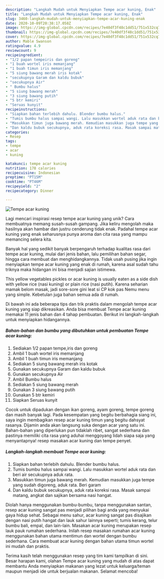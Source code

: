 ```yaml
---
description: "Langkah Mudah untuk Menyiapkan Tempe acar kuning, Enak"
title: "Langkah Mudah untuk Menyiapkan Tempe acar kuning, Enak"
slug: 3460-langkah-mudah-untuk-menyiapkan-tempe-acar-kuning-enak
date: 2020-10-09T20:38:17.058Z
image: https://img-global.cpcdn.com/recipes/7e40df3f48c1dd51/751x532cq70/tempe-acar-kuning-foto-resep-utama.jpg
thumbnail: https://img-global.cpcdn.com/recipes/7e40df3f48c1dd51/751x532cq70/tempe-acar-kuning-foto-resep-utama.jpg
cover: https://img-global.cpcdn.com/recipes/7e40df3f48c1dd51/751x532cq70/tempe-acar-kuning-foto-resep-utama.jpg
author: Mable Swanson
ratingvalue: 4.9
reviewcount: 9
recipeingredient:
- "1/2 papan tempeiris dan goreng"
- "1 buah wortel iris memanjang"
- "1 buah timun iris memanjang"
- "5 siung bawang merah iris kotak"
- "secukupnya Garam dan kaldu bubuk"
- "secukupnya Air"
- " Bumbu halus"
- "5 siung bawang merah"
- "3 siung bawang putih"
- "5 btr kemiri"
- "Seruas kunyit"
recipeinstructions:
- "Siapkan bahan terlebih dahulu. Blender bumbu halus."
- "Tumis bumbu halus sampai wangi. Lalu masukkan wortel aduk rata dan beri air secukupnya aduk rata."
- "Masukkan timun juga bawang merah. Kemudian masukkan juga tempe yang sudah digoreng, aduk rata. Beri garam"
- "Dan kaldu bubuk secukupnya, aduk rata koreksi rasa. Masak sampai matang, angkat dan sajikan bersama nasi hangat."
categories:
- Resep
tags:
- tempe
- acar
- kuning

katakunci: tempe acar kuning 
nutrition: 178 calories
recipecuisine: Indonesian
preptime: "PT15M"
cooktime: "PT46M"
recipeyield: "2"
recipecategory: Dinner

---
```



![Tempe acar kuning](https://img-global.cpcdn.com/recipes/7e40df3f48c1dd51/751x532cq70/tempe-acar-kuning-foto-resep-utama.jpg)

Lagi mencari inspirasi resep tempe acar kuning yang unik? Cara membuatnya memang susah-susah gampang. Jika keliru mengolah maka hasilnya akan hambar dan justru cenderung tidak enak. Padahal tempe acar kuning yang enak seharusnya punya aroma dan cita rasa yang mampu memancing selera kita.

Banyak hal yang sedikit banyak berpengaruh terhadap kualitas rasa dari tempe acar kuning, mulai dari jenis bahan, lalu pemilihan bahan segar, hingga cara membuat dan menghidangkannya. Tidak usah pusing jika ingin menyiapkan tempe acar kuning yang enak di rumah, karena asal sudah tahu triknya maka hidangan ini bisa menjadi sajian istimewa.

This yellow vegetables pickles or acar kuning is usually eaten as a side dish with yellow rice (nasi kuning) or plain rice (nasi putih). Karena seharian mamak belom masak, jadi sore-sore gini leat si CP kok pas Nemu menu yang simple. Kebetulan juga bahan semua ada di rumah.


Di bawah ini ada beberapa tips dan trik praktis dalam mengolah tempe acar kuning yang siap dikreasikan. Anda bisa membuat Tempe acar kuning memakai 11 jenis bahan dan 4 tahap pembuatan. Berikut ini langkah-langkah untuk menyiapkan hidangannya.

<!--inarticleads1-->

##### Bahan-bahan dan bumbu yang dibutuhkan untuk pembuatan Tempe acar kuning:

1. Sediakan 1/2 papan tempe,iris dan goreng
1. Ambil 1 buah wortel iris memanjang
1. Ambil 1 buah timun iris memanjang
1. Sediakan 5 siung bawang merah iris kotak
1. Gunakan secukupnya Garam dan kaldu bubuk
1. Gunakan secukupnya Air
1. Ambil  Bumbu halus
1. Sediakan 5 siung bawang merah
1. Gunakan 3 siung bawang putih
1. Gunakan 5 btr kemiri
1. Siapkan Seruas kunyit


Cocok untuk dipadukan dengan ikan goreng, ayam goreng, tempe goreng dan masih banyak lagi. Pada kesempatan yang begitu berbahagia siang ini, saya ingin membagikan resep acar kuning timun yang begitu dahsyat rasanya. Dijamin anda akan langsung suka dengan acar yang satu ini. Bahan-bahan yang diperlukan pun tidaklah ribet, sangat sederhana dan pastinya memiliki cita rasa yang aduhai menggoyang lidah siapa saja yang menyantapnya! resep masakan acar kuning dan tempe penyet. 

<!--inarticleads2-->

##### Langkah-langkah membuat Tempe acar kuning:

1. Siapkan bahan terlebih dahulu. Blender bumbu halus.
1. Tumis bumbu halus sampai wangi. Lalu masukkan wortel aduk rata dan beri air secukupnya aduk rata.
1. Masukkan timun juga bawang merah. Kemudian masukkan juga tempe yang sudah digoreng, aduk rata. Beri garam
1. Dan kaldu bubuk secukupnya, aduk rata koreksi rasa. Masak sampai matang, angkat dan sajikan bersama nasi hangat.


Diolah hanya menggunakan bumbu-bumbu, tanpa menggunakan santan, resep acar kuning sangat pas menjadi pilihan bagi anda yang menyukai gaya hidup sehat. Sebagai menu sahur, acar kuning sangat pas disajikan dengan nasi putih hangat dan lauk sahur lainnya seperti; tumis kerang, telur bumbu bali, empal, dan lain-lain. Masakan acar kuning merupakan resep lauk pauk rumahan sederhana. Inilah resep masakan rumahan acar kuning menggunakan bahan utama mentimun dan wortel dengan bumbu sederhana. Cara membuat acar kuning dengan bahan utama timun wortel ini mudah dan praktis. 

Terima kasih telah menggunakan resep yang tim kami tampilkan di sini. Besar harapan kami, olahan Tempe acar kuning yang mudah di atas dapat membantu Anda menyiapkan makanan yang lezat untuk keluarga/teman maupun menjadi ide untuk berjualan makanan. Selamat mencoba!
